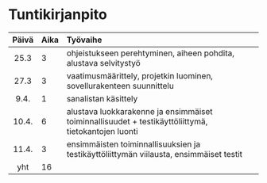 # Tuntikirjanpito

| Päivä | Aika | Työvaihe  |
| :----:|:-----| :-----|
|25.3 | 3    | ohjeistukseen perehtyminen, aiheen pohdita, alustava selvitystyö |
|27.3 | 3    | vaatimusmäärittely, projetkin luominen, sovellurakenteen suunnittelu |
|9.4. | 1    | sanalistan käsittely |
|10.4. | 6   | alustava luokkarakenne ja ensimmäiset toiminnallisuudet + testikäyttöliittymä, tietokantojen luonti |
|11.4. | 3    | ensimmäisten toiminnallisuuksien ja testikäyttöliittymän viilausta, ensimmäiset testit  |
| yht   | 16    | 
